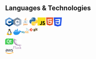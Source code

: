 ## Languages & Technologies
<img align="left" alt="C++" width="26px" src="https://raw.githubusercontent.com/TechnicFully/TechnicFully/main/icons/cpp.svg" />
<img align="left" alt="C" width="26px" src="https://raw.githubusercontent.com/TechnicFully/TechnicFully/main/icons/c.svg" />
<img align="left" alt="Java" width="26px" src="https://raw.githubusercontent.com/TechnicFully/TechnicFully/main/icons/java.svg" />
<img align="left" alt="Python" width="26px" src="https://raw.githubusercontent.com/TechnicFully/TechnicFully/main/icons/python.svg" />
<img align="left" alt="Javascript" width="26px" src="https://raw.githubusercontent.com/TechnicFully/TechnicFully/main/icons/js.svg" />
<img align="left" alt="Html 5" width="26px" src="https://raw.githubusercontent.com/TechnicFully/TechnicFully/main/icons/html5.svg" />
<img align="left" alt="CSS 3" width="26px" src="https://raw.githubusercontent.com/TechnicFully/TechnicFully/main/icons/css3.svg" />

<br /> <br />
<img align="left" alt="Linux" width="26px" src="https://raw.githubusercontent.com/TechnicFully/TechnicFully/main/icons/linux.svg" />
<img align="left" alt="Docker" width="26px" src="https://raw.githubusercontent.com/TechnicFully/TechnicFully/main/icons/docker.svg" />
<img align="left" alt="MySQL" width="26px" src="https://raw.githubusercontent.com/TechnicFully/TechnicFully/main/icons/mysql.svg" />
<img align="left" alt="Git" width="26px" src="https://raw.githubusercontent.com/TechnicFully/TechnicFully/main/icons/git.svg" />
<br /> <br />
<img align="left" alt="Qt" width="26px" src="https://raw.githubusercontent.com/TechnicFully/TechnicFully/main/icons/qt.svg" />
<img align="left" alt="PHP" width="26px" src="https://raw.githubusercontent.com/TechnicFully/TechnicFully/refs/heads/main/icons/flask.svg" />
<br /> <br />
<img align="left" alt="Amazon Web Services" width="26px" src="https://raw.githubusercontent.com/TechnicFully/TechnicFully/main/icons/aws.svg" />